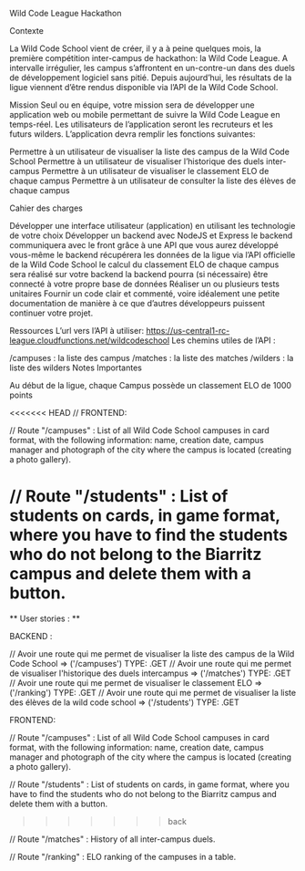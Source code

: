 Wild Code League
Hackathon

Contexte

La Wild Code School vient de créer, il y a à peine quelques mois, la première compétition inter-campus de hackathon: la Wild Code League. A intervalle irrégulier, les campus s’affrontent en un-contre-un dans des duels de développement logiciel sans pitié. Depuis aujourd’hui, les résultats de la ligue viennent d’être rendus disponible via l’API de la Wild Code School.

Mission
Seul ou en équipe, votre mission sera de développer une application web ou mobile permettant de suivre la Wild Code League en temps-réel. Les utilisateurs de l’application seront les recruteurs et les futurs wilders. L’application devra remplir les fonctions suivantes:

Permettre à un utilisateur de visualiser la liste des campus de la Wild Code School
Permettre à un utilisateur de visualiser l’historique des duels inter-campus
Permettre à un utilisateur de visualiser le classement ELO de chaque campus
Permettre à un utilisateur de consulter la liste des élèves de chaque campus

Cahier des charges

Développer une interface utilisateur (application) en utilisant les technologie de votre choix
Développer un backend avec NodeJS et Express
le backend communiquera avec le front grâce à une API que vous aurez développé vous-même
le backend récupérera les données de la ligue via l’API officielle de la Wild Code School
le calcul du classement ELO de chaque campus sera réalisé sur votre backend
la backend pourra (si nécessaire) être connecté à votre propre base de données
Réaliser un ou plusieurs tests unitaires
Fournir un code clair et commenté, voire idéalement une petite documentation de manière à ce que d’autres développeurs puissent continuer votre projet.

Ressources
L’url vers l’API à utiliser: https://us-central1-rc-league.cloudfunctions.net/wildcodeschool
Les chemins utiles de l’API :

/campuses : la liste des campus
/matches : la liste des matches
/wilders : la liste des wilders
Notes Importantes

Au début de la ligue, chaque Campus possède un classement ELO de 1000 points

<<<<<<< HEAD
// FRONTEND:

// Route "/campuses" : List of all Wild Code School campuses in card format, with the following information: name, creation date, campus manager and photograph of the city where the campus is located (creating a photo gallery).

// Route "/students" :  List of students on cards, in game format, where you have to find the students who do not belong to the Biarritz campus and delete them with a button.
=======
** User stories : **

BACKEND :

// Avoir une route qui me permet de visualiser la liste des campus de la Wild Code School => ('/campuses') TYPE: .GET
// Avoir une route qui me permet de visualiser l'historique des duels intercampus => ('/matches') TYPE: .GET
// Avoir une route qui me permet de visualiser le classement ELO => ('/ranking') TYPE: .GET
// Avoir une route qui me permet de visualiser la liste des élèves de la wild code school => ('/students') TYPE: .GET

FRONTEND:

// Route "/campuses" : List of all Wild Code School campuses in card format, with the following information: name, creation date, campus manager and photograph of the city where the campus is located (creating a photo gallery).

// Route "/students" : List of students on cards, in game format, where you have to find the students who do not belong to the Biarritz campus and delete them with a button.
>>>>>>> back

// Route "/matches" : History of all inter-campus duels.

// Route "/ranking" : ELO ranking of the campuses in a table.
